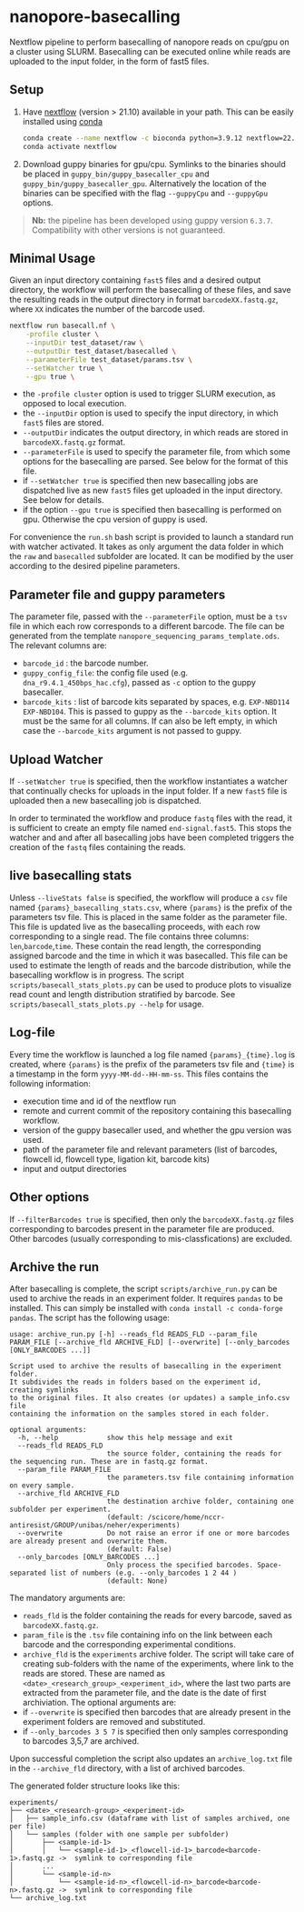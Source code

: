 # nanopore-basecalling
Nextflow pipeline to perform basecalling of nanopore reads on cpu/gpu on a cluster using SLURM.
Basecalling can be executed online while reads are uploaded to the input folder, in the form of fast5 files.

## Setup

1. Have [nextflow](https://www.nextflow.io/) (version > 21.10) available in your path. This can be easily installed using [conda](https://docs.conda.io/projects/conda/en/latest/user-guide/install/index.html)
    ```bash
    conda create --name nextflow -c bioconda python=3.9.12 nextflow=22.10
    conda activate nextflow
    ```
2. Download guppy binaries for gpu/cpu. Symlinks to the binaries should be placed in `guppy_bin/guppy_basecaller_cpu` and `guppy_bin/guppy_basecaller_gpu`. Alternatively the location of the binaries can be specified with the flag `--guppyCpu` and `--guppyGpu` options.

> **Nb:** the pipeline has been developed using guppy version `6.3.7`. Compatibility with other versions is not guaranteed.

## Minimal Usage

Given an input directory containing `fast5` files and a desired output directory, the workflow will perform the basecalling of these files, and save the resulting reads in the output directory in format `barcodeXX.fastq.gz`, where `XX` indicates the number of the barcode used.

```bash
nextflow run basecall.nf \
    -profile cluster \
    --inputDir test_dataset/raw \
    --outputDir test_dataset/basecalled \
    --parameterFile test_dataset/params.tsv \
    --setWatcher true \
    --gpu true \
```

- the `-profile cluster` option is used to trigger SLURM execution, as opposed to local execution.
- the `--inputDir` option is used to specify the input directory, in which `fast5` files are stored.
- `--outputDir` indicates the output directory, in which reads are stored in `barcodeXX.fastq.gz` format.
- `--parameterFile` is used to specify the parameter file, from which some options for the basecalling are parsed. See below for the format of this file.
- if `--setWatcher true` is specified then new basecalling jobs are dispatched live as new `fast5` files get uploaded in the input directory. See below for details.
- if the option `--gpu true` is specified then basecalling is performed on gpu. Otherwise the cpu version of guppy is used.

For convenience the `run.sh` bash script is provided to launch a standard run with watcher activated. It takes as only argument the data folder in which the `raw` and `basecalled` subfolder are located. It can be modified by the user according to the desired pipeline parameters. 

## Parameter file and guppy parameters

The parameter file, passed with the `--parameterFile` option, must be a `tsv` file in which each row corresponds to a different barcode. The file can be generated from the template `nanopore_sequencing_params_template.ods`. The relevant columns are:

- `barcode_id` : the barcode number.
- `guppy_config_file`: the config file used (e.g. `dna_r9.4.1_450bps_hac.cfg`), passed as `-c` option to the guppy basecaller.
- `barcode_kits` : list of barcode kits separated by spaces, e.g. `EXP-NBD114 EXP-NBD104`. This is passed to guppy as the `--barcode_kits` option. It must be the same for all columns. If can also be left empty, in which case the `--barcode_kits` argument is not passed to guppy.

## Upload Watcher

If `--setWatcher true` is specified, then the workflow instantiates a watcher that continually checks for uploads in the input folder. If a new `fast5` file is uploaded then a new basecalling job is dispatched.

In order to terminated the workflow and produce `fastq` files with the read, it is sufficient to create an empty file named `end-signal.fast5`. This stops the watcher and and after all basecalling jobs have been completed triggers the creation of the `fastq` files containing the reads.

## live basecalling stats

Unless `--liveStats false` is specified, the workflow will produce a `csv` file named `{params}_basecalling_stats.csv`, where `{params}` is the prefix of the parameters tsv file. This is placed in the same folder as the parameter file. This file is updated live as the basecalling proceeds, with each row corresponding to a single read. The file contains three columns: `len`,`barcode`,`time`. These contain the read length, the corresponding assigned barcode and the time in which it was basecalled.
This file can be used to estimate the length of reads and the barcode distribution, while the basecalling workflow is in progress. The script `scripts/basecall_stats_plots.py` can be used to produce plots to visualize read count and length distribution stratified by barcode. See `scripts/basecall_stats_plots.py --help` for usage.

## Log-file

Every time the workflow is launched a log file named `{params}_{time}.log` is created, where `{params}` is the prefix of the parameters tsv file and `{time}` is a timestamp in the form `yyyy-MM-dd--HH-mm-ss`. This files contains the following information: 

- execution time and id of the nextflow run
- remote and current commit of the repository containing this basecalling workflow.
- version of the guppy basecaller used, and whether the gpu version was used.
- path of the parameter file and relevant parameters (list of barcodes, flowcell id, flowcell type, ligation kit, barcode kits)
- input and output directories

## Other options

If `--filterBarcodes true` is specified, then only the `barcodeXX.fastq.gz` files corresponding to barcodes present in the parameter file are produced. Other barcodes (usually corresponding to mis-classfications) are excluded.

## Archive the run

After basecalling is complete, the script `scripts/archive_run.py` can be used to archive the reads in an experiment folder.
It requires `pandas` to be installed. This can simply be installed with `conda install -c conda-forge pandas`.
The script has the following usage:

```
usage: archive_run.py [-h] --reads_fld READS_FLD --param_file PARAM_FILE [--archive_fld ARCHIVE_FLD] [--overwrite] [--only_barcodes [ONLY_BARCODES ...]]

Script used to archive the results of basecalling in the experiment folder.
It subdivides the reads in folders based on the experiment id, creating symlinks
to the original files. It also creates (or updates) a sample_info.csv file
containing the information on the samples stored in each folder.

optional arguments:
  -h, --help            show this help message and exit
  --reads_fld READS_FLD
                        the source folder, containing the reads for the sequencing run. These are in fastq.gz format.
  --param_file PARAM_FILE
                        the parameters.tsv file containing information on every sample.
  --archive_fld ARCHIVE_FLD
                        the destination archive folder, containing one subfolder per experiment.
                        (default: /scicore/home/nccr-antiresist/GROUP/unibas/neher/experiments)
  --overwrite           Do not raise an error if one or more barcodes are already present and overwrite them.
                        (default: False)
  --only_barcodes [ONLY_BARCODES ...]
                        Only process the specified barcodes. Space-separated list of numbers (e.g. --only_barcodes 1 2 44 )
                        (default: None)
```

The mandatory arguments are:
- `reads_fld` is the folder containing the reads for every barcode, saved as `barcodeXX.fastq.gz`.
- `param_file` is the `.tsv` file containing info on the link between each barcode and the corresponding experimental conditions.
- `archive_fld` is the `experiments` archive folder. The script will take care of creating sub-folders with the name of the experiments, where link to the reads are stored. These are named as `<date>_<research_group>_<experiment_id>`, where the last two parts are extracted from the parameter file, and the date is the date of first archiviation.
The optional arguments are:
- if `--overwrite` is specified then barcodes that are already present in the experiment folders are removed and substituted.
- if `--only_barcodes 3 5 7` is specified then only samples corresponding to barcodes 3,5,7 are archived.

Upon successful completion the script also updates an `archive_log.txt` file in the `--archive_fld` directory, with a list of archived barcodes.

The generated folder structure looks like this:

```
experiments/
├── <date>_<research-group>_<experiment-id>
│   ├── sample_info.csv (dataframe with list of samples archived, one per file)
│   └── samples (folder with one sample per subfolder)
│       ├── <sample-id-1>
│       │   └── <sample-id-1>_<flowcell-id-1>_barcode<barcode-1>.fastq.gz ->  symlink to corresponding file
│       ...
│       └── <sample-id-n>
│           └── <sample-id-n>_<flowcell-id-n>_barcode<barcode-n>.fastq.gz ->  symlink to corresponding file
└── archive_log.txt
```